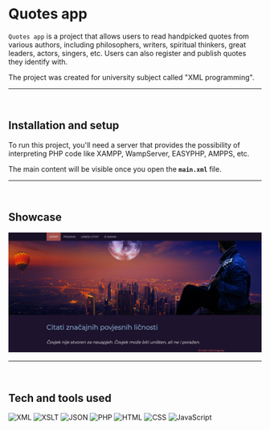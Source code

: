 # Quotes app

`Quotes app` is a project that allows users to read handpicked quotes from various authors, including philosophers, writers, spiritual thinkers, great leaders, actors, singers, etc. Users can also register and publish quotes they identify with. 


The project was created for university subject called "XML programming".  
  
<hr><br>
  
## Installation and setup
To run this project, you'll need a server that provides the possibility of interpreting PHP code like XAMPP, WampServer, EASYPHP, AMPPS, etc.

The main content will be visible once you open the **`main.xml`** file.

<hr><br>
  
## Showcase 
![Image](showcase.png)

<hr><br>

## Tech and tools used

<img alt="XML" src="https://cdn-icons-png.flaticon.com/512/136/136526.png" width="50px" />
<img alt="XSLT" src="https://cdn3.iconfinder.com/data/icons/files-67/240/transforming_hml_file_xslt-512.png" width="50px" />
<img alt="JSON" src="https://cdn-icons-png.flaticon.com/512/136/136525.png" width="50px" />
<img alt="PHP" src="https://cdn-icons-png.flaticon.com/512/5968/5968332.png" width="50px" />
<img alt="HTML" src="https://cdn-icons-png.flaticon.com/512/1051/1051277.png" width="50px" />
<img alt="CSS" src="https://cdn-icons-png.flaticon.com/512/732/732190.png" width="50px" />
<img alt="JavaScript" src="https://cdn-icons-png.flaticon.com/512/5968/5968292.png" width="50px" />
